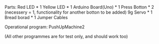 Parts:
Red LED * 1
Yellow LED * 1
Arduino Board(Uno) * 1
Press Botton * 2 (necessery = 1, functionality for another botton to be added)
9g Servo * 1
Bread borad * 1
Jumper Cables

Operational program: 
PushUpMachine2

(All other programmes are for test only, and should work too)
